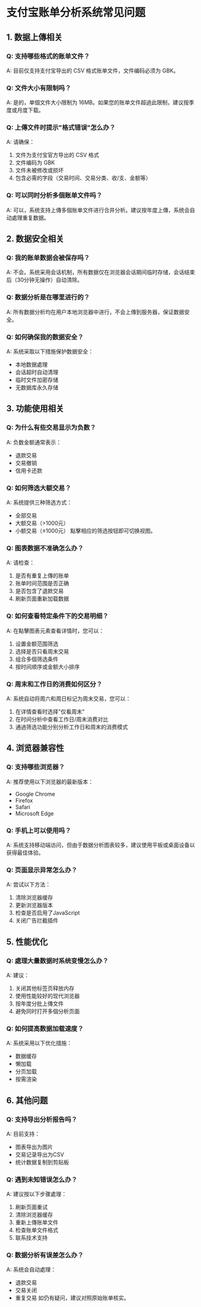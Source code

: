 # 支付宝账单分析系统常见问题

## 1. 数据上傳相关

### Q: 支持哪些格式的账单文件？
A: 目前仅支持支付宝导出的 CSV 格式账单文件，文件编码必须为 GBK。

### Q: 文件大小有限制吗？
A: 是的，单個文件大小限制为 16MB。如果您的账单文件超過此限制，建议按季度或月度下载。

### Q: 上傳文件时提示"格式错误"怎么办？
A: 请确保：
1. 文件为支付宝官方导出的 CSV 格式
2. 文件编码为 GBK
3. 文件未被修改或损坏
4. 包含必需的字段（交易时间、交易分类、收/支、金额等）

### Q: 可以同时分析多個账单文件吗？
A: 可以，系统支持上傳多個账单文件进行合并分析。建议按年度上傳，系统会自动處理重复数据。

## 2. 数据安全相关

### Q: 我的账单数据会被保存吗？
A: 不会。系统采用会话机制，所有数据仅在浏览器会话期间临时存储，会话结束后（30分钟无操作）自动清除。

### Q: 数据分析是在哪里进行的？
A: 所有数据分析均在用户本地浏览器中进行，不会上傳到服务器，保证数据安全。

### Q: 如何确保我的数据安全？
A: 系统采取以下措施保护数据安全：
- 本地数据處理
- 会话超时自动清理
- 临时文件加密存储
- 无数据库永久存储

## 3. 功能使用相关

### Q: 为什么有些交易显示为负数？
A: 负数金额通常表示：
- 退款交易
- 交易撤销
- 信用卡还款

### Q: 如何筛选大额交易？
A: 系统提供三种筛选方式：
- 全部交易
- 大额交易（>1000元）
- 小额交易（≤1000元）
點擊相应的筛选按钮即可切换视图。

### Q: 图表数据不准确怎么办？
A: 请检查：
1. 是否有重复上傳的账单
2. 账单时间范围是否正确
3. 是否包含了退款交易
4. 刷新页面重新加载数据

### Q: 如何查看特定条件下的交易明细？
A: 在點擊图表元素查看详情时，您可以：
1. 设置金额范围筛选
2. 选择是否只看周末交易
3. 组合多個筛选条件
4. 按时间顺序或金额大小排序

### Q: 周末和工作日的消费如何区分？
A: 系统自动将周六和周日标记为周末交易，您可以：
1. 在详情查看时选择"仅看周末"
2. 在时间分析中查看工作日/周末消费对比
3. 通過筛选功能分别分析工作日和周末的消费模式

## 4. 浏览器兼容性

### Q: 支持哪些浏览器？
A: 推荐使用以下浏览器的最新版本：
- Google Chrome
- Firefox
- Safari
- Microsoft Edge

### Q: 手机上可以使用吗？
A: 系统支持移动端访问，但由于数据分析图表较多，建议使用平板或桌面设备以获得最佳体验。

### Q: 页面显示异常怎么办？
A: 尝试以下方法：
1. 清除浏览器缓存
2. 更新浏览器版本
3. 检查是否启用了JavaScript
4. 关闭广告拦截插件

## 5. 性能优化

### Q: 處理大量数据时系统变慢怎么办？
A: 建议：
1. 关闭其他标签页释放内存
2. 使用性能较好的现代浏览器
3. 按年度分批上傳文件
4. 避免同时打开多個分析页面

### Q: 如何提高数据加载速度？
A: 系统采用以下优化措施：
- 数据缓存
- 懒加载
- 分页加载
- 按需渲染

## 6. 其他问题

### Q: 支持导出分析报告吗？
A: 目前支持：
- 图表导出为图片
- 交易记录导出为CSV
- 统计数据复制到剪贴板

### Q: 遇到未知错误怎么办？
A: 建议按以下步骤處理：
1. 刷新页面重试
2. 清除浏览器缓存
3. 重新上傳账单文件
4. 检查账单文件格式
5. 联系技术支持

### Q: 数据分析有误差怎么办？
A: 系统会自动處理：
- 退款交易
- 交易关闭
- 重复交易
如仍有疑问，建议对照原始账单核实。 